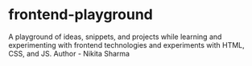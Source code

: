 # frontend-playground
A playground of ideas, snippets, and projects while learning and experimenting with frontend technologies and experiments with HTML, CSS, and JS.
Author - Nikita Sharma
